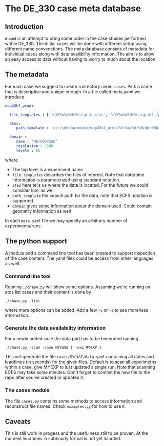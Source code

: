 # The DE_330 case meta database 

## Introduction

`dcmbd` is an attempt to bring some order in the case stuides performed within DE_330. The initial cases will be done with different setup using different name convenctions. The meta database consists of metadata for individual cases along with data availibility information. The aim is to allow an easy access to data without having to worry to much about the location. 

## The metadata

For each case we suggest to create a directory under `cases`. Pick a name that is descriptive and unique enough. In a file called meta.yaml we introduce

``` yaml
mcp43h2_prod: 

  file_templates : ['fc%Y%m%d%H+%LLLgrib_sfxs','fc%Y%m%d%H+%LLLgrib2_fp']

  atos:
     path_template : 'ec:/snh/harmonie/mcp43h2_prod/%Y/%m/%d/%H/mbr000/'

  domain : 
     name : 'METCOOP25D'
     resolution : 2500
     levels : 65
```

where 
 * The top level is a experiment name 
 * `file_templates` describes the files of interest. Note that date/time information is parameterized using standard notation.
 * `atos` here tells us where the data is located. For the future we could consider lumi as well
 * `path_template` the search path for the data, note that ECFS notation is supported
 * `domain` gives some information about the domain used. Could contain geometry information as well

In each `meta.yaml` file we may specify an arbitrary number of experiments/runs.

## The python support

A module and a command line tool has been created to support inspection of the case content. The yaml files could be access from other languages as well...

### Command line tool

Running `./chase.py` will show some options. Assuming we're running on atos list cases and their content is done by 
```
./chase.py -list 
```
where more options can be added. Add a few `-v` or `-s` to see more/less information.

### Generate the data availability information

For a newly added case the data part has to be benerated running
```
./chase.py -scan -case MYCASE [ -exp MYEXP ]
```
This will generate the file `cases/MYCASE/data.yaml` containing all dates and leadtimes (in seconds) for the given files. Default is to scan all experimetns within a case, give MYEXP to just updated a single run. Note that scanning ECFS may take some minutes. Don't forget to commit the new file to the repo after you've created or updated it.

### The cases module

The file `cases.py` contains some methods to access information and reconstruct file names. Check `examples.py` for how to use it.

## Caveats

This is still work in progess and the usefulness still to be proven. At the moment leadtimes in subhourly format is not yet handled.

